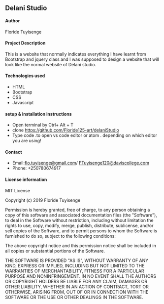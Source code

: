 ## Delani Studio
#### Author
Floride Tuyisenge
#### Project Description
This is a website that normally indicates everything I have learnt from Bootstrap and jquery class and I was supposed to design a website that will look like the normal website of Delani studio. 
#### Technologies used

* HTML
* Bootstrap
* CSS
* Javascript
#### setup & installation instructions
* Open terminal by Ctrl+ Alt + T
* clone https://github.com/Floride125-art/delaniStudio
* Type code .to open vs code editor or atom . depending on which editor you are using!
#### Contact
* Email:flo.tuyisenge@gmail.com/ FTuyisenge120@daviscollege.com
* Phone: +250780674917
#### License information
MIT License

Copyright (c) 2019 Floride Tuyisenge

Permission is hereby granted, free of charge, to any person obtaining a copy of this software and associated documentation files (the "Software"), to deal in the Software without restriction, including without limitation the rights to use, copy, modify, merge, publish, distribute, sublicense, and/or sell copies of the Software, and to permit persons to whom the Software is furnished to do so, subject to the following conditions:

The above copyright notice and this permission notice shall be included in all copies or substantial portions of the Software.

THE SOFTWARE IS PROVIDED "AS IS", WITHOUT WARRANTY OF ANY KIND, EXPRESS OR IMPLIED, INCLUDING BUT NOT LIMITED TO THE WARRANTIES OF MERCHANTABILITY, FITNESS FOR A PARTICULAR PURPOSE AND NONINFRINGEMENT. IN NO EVENT SHALL THE AUTHORS OR COPYRIGHT HOLDERS BE LIABLE FOR ANY CLAIM, DAMAGES OR OTHER LIABILITY, WHETHER IN AN ACTION OF CONTRACT, TORT OR OTHERWISE, ARISING FROM, OUT OF OR IN CONNECTION WITH THE SOFTWARE OR THE USE OR OTHER DEALINGS IN THE SOFTWARE.



